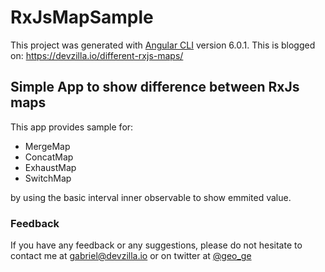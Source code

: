 # RxJsMapSample

This project was generated with [Angular CLI](https://github.com/angular/angular-cli) version 6.0.1.
This is blogged on: https://devzilla.io/different-rxjs-maps/

## Simple App to show difference between RxJs maps

This app provides sample for:
* MergeMap
* ConcatMap
* ExhaustMap
* SwitchMap

by using the basic interval inner observable to show emmited value.


### Feedback

If you have any feedback or any suggestions, please do not hesitate to contact me at gabriel@devzilla.io or on twitter at [@geo_ge](https://twitter.com/geo_ge)
